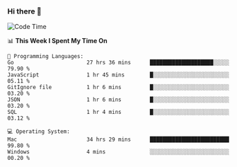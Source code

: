 ### Hi there 👋

<!--
**CrazyCollin/crazycollin** is a ✨ _special_ ✨ repository because its `README.md` (this file) appears on your GitHub profile.

Here are some ideas to get you started:

- 🔭 I’m currently working on ...
- 🌱 I’m currently learning ...
- 👯 I’m looking to collaborate on ...
- 🤔 I’m looking for help with ...
- 💬 Ask me about ...
- 📫 How to reach me: ...
- 😄 Pronouns: ...
- ⚡ Fun fact: ...
-->

<!--START_SECTION:waka-->
![Code Time](http://img.shields.io/badge/Code%20Time-2%2C406%20hrs%2046%20mins-blue)

📊 **This Week I Spent My Time On** 

```text
💬 Programming Languages: 
Go                       27 hrs 36 mins      ████████████████████░░░░░   79.90 % 
JavaScript               1 hr 45 mins        █░░░░░░░░░░░░░░░░░░░░░░░░   05.11 % 
GitIgnore file           1 hr 6 mins         █░░░░░░░░░░░░░░░░░░░░░░░░   03.20 % 
JSON                     1 hr 6 mins         █░░░░░░░░░░░░░░░░░░░░░░░░   03.20 % 
SQL                      1 hr 4 mins         █░░░░░░░░░░░░░░░░░░░░░░░░   03.12 % 

💻 Operating System: 
Mac                      34 hrs 29 mins      █████████████████████████   99.80 % 
Windows                  4 mins              ░░░░░░░░░░░░░░░░░░░░░░░░░   00.20 % 
```


<!--END_SECTION:waka-->
